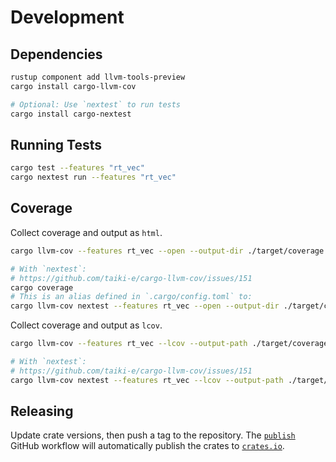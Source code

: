 # Development

## Dependencies

```bash
rustup component add llvm-tools-preview
cargo install cargo-llvm-cov

# Optional: Use `nextest` to run tests
cargo install cargo-nextest
```


## Running Tests

```bash
cargo test --features "rt_vec"
cargo nextest run --features "rt_vec"
```


## Coverage

Collect coverage and output as `html`.

```bash
cargo llvm-cov --features rt_vec --open --output-dir ./target/coverage

# With `nextest`:
# https://github.com/taiki-e/cargo-llvm-cov/issues/151
cargo coverage
# This is an alias defined in `.cargo/config.toml` to:
cargo llvm-cov nextest --features rt_vec --open --output-dir ./target/coverage
```

Collect coverage and output as `lcov`.

```bash
cargo llvm-cov --features rt_vec --lcov --output-path ./target/coverage/lcov.info

# With `nextest`:
# https://github.com/taiki-e/cargo-llvm-cov/issues/151
cargo llvm-cov nextest --features rt_vec --lcov --output-path ./target/coverage/lcov.info
```


## Releasing

Update crate versions, then push a tag to the repository. The [`publish`] GitHub workflow will automatically publish the crates to [`crates.io`].

[`publish`]: https://github.com/azriel91/rt_map/actions/workflows/publish.yml
[`crates.io`]:https://crates.io/
